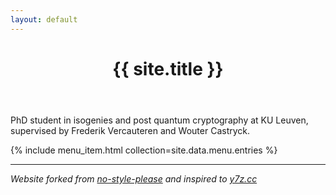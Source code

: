 ```yaml
---
layout: default
---
```


<header>
  <h1>{{ site.title }}</h1>
</header>

PhD student in isogenies and post quantum cryptography at KU Leuven, supervised by Frederik Vercauteren and Wouter Castryck.

{% include menu_item.html collection=site.data.menu.entries %}

<hr>

<i>Website forked from <a href="https://github.com/riggraz/no-style-please">no-style-please</a> and inspired to <a href="https://yx7.cc/">y7z.cc</a></i>
